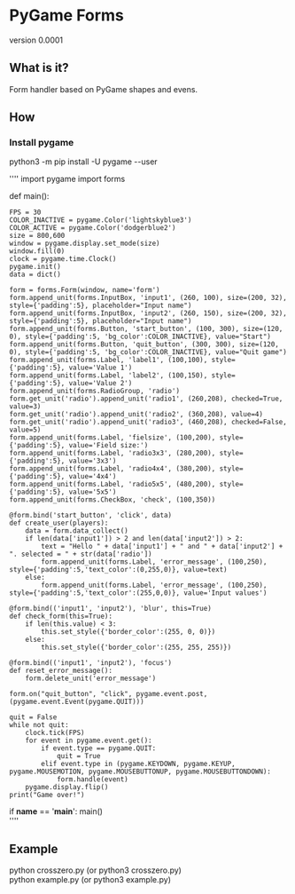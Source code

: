 # PyGame Forms

version 0.0001  

## What is it?

Form handler based on PyGame shapes and evens.

## How
### Install pygame  
python3 -m pip install -U pygame --user  

''''
import pygame
import forms

def main():

	FPS = 30
	COLOR_INACTIVE = pygame.Color('lightskyblue3')
	COLOR_ACTIVE = pygame.Color('dodgerblue2')
	size = 800,600
	window = pygame.display.set_mode(size)
	window.fill(0)
	clock = pygame.time.Clock()
	pygame.init()
	data = dict()

	form = forms.Form(window, name='form')
	form.append_unit(forms.InputBox, 'input1', (260, 100), size=(200, 32), style={'padding':5}, placeholder="Input name")
	form.append_unit(forms.InputBox, 'input2', (260, 150), size=(200, 32), style={'padding':5}, placeholder="Input name")
	form.append_unit(forms.Button, 'start_button', (100, 300), size=(120, 0), style={'padding':5, 'bg_color':COLOR_INACTIVE}, value="Start")
	form.append_unit(forms.Button, 'quit_button', (300, 300), size=(120, 0), style={'padding':5, 'bg_color':COLOR_INACTIVE}, value="Quit game")
	form.append_unit(forms.Label, 'label1', (100,100), style={'padding':5}, value='Value 1')
	form.append_unit(forms.Label, 'label2', (100,150), style={'padding':5}, value='Value 2')
	form.append_unit(forms.RadioGroup, 'radio')
	form.get_unit('radio').append_unit('radio1', (260,208), checked=True, value=3)
	form.get_unit('radio').append_unit('radio2', (360,208), value=4)
	form.get_unit('radio').append_unit('radio3', (460,208), checked=False, value=5)
	form.append_unit(forms.Label, 'fielsize', (100,200), style={'padding':5}, value='Field size:')
	form.append_unit(forms.Label, 'radio3x3', (280,200), style={'padding':5}, value='3x3')
	form.append_unit(forms.Label, 'radio4x4', (380,200), style={'padding':5}, value='4x4')
	form.append_unit(forms.Label, 'radio5x5', (480,200), style={'padding':5}, value='5x5')
	form.append_unit(forms.CheckBox, 'check', (100,350))

	@form.bind('start_button', 'click', data)
	def create_user(players):
		data = form.data_collect()
		if len(data['input1']) > 2 and len(data['input2']) > 2:
			text = "Hello " + data['input1'] + " and " + data['input2'] + ". selected = " + str(data['radio'])
			form.append_unit(forms.Label, 'error_message', (100,250), style={'padding':5,'text_color':(0,255,0)}, value=text)	
		else:
			form.append_unit(forms.Label, 'error_message', (100,250), style={'padding':5,'text_color':(255,0,0)}, value='Input values')

	@form.bind(('input1', 'input2'), 'blur', this=True)
	def check_form(this=True):
		if len(this.value) < 3:
			this.set_style({'border_color':(255, 0, 0)})
		else:
			this.set_style({'border_color':(255, 255, 255)})

	@form.bind(('input1', 'input2'), 'focus')
	def reset_error_message():
		form.delete_unit('error_message')

	form.on("quit_button", "click", pygame.event.post, (pygame.event.Event(pygame.QUIT)))

	quit = False
	while not quit:
		clock.tick(FPS)
		for event in pygame.event.get():
			if event.type == pygame.QUIT:
				quit = True
			elif event.type in (pygame.KEYDOWN, pygame.KEYUP, pygame.MOUSEMOTION, pygame.MOUSEBUTTONUP, pygame.MOUSEBUTTONDOWN):
				form.handle(event)
		pygame.display.flip()	
	print("Game over!")

if __name__ == '__main__':
	main()  
''''

## Example

python crosszero.py (or python3 crosszero.py)  
python example.py (or python3 example.py)  
